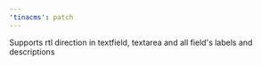 ```yaml
---
'tinacms': patch
---
```


Supports rtl direction in textfield, textarea and all field's labels and descriptions
